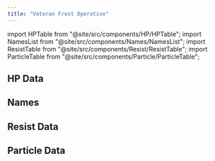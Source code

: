 ```yaml
---
title: "Veteran Frost Operative"
---
```


import HPTable from "@site/src/components/HP/HPTable";
import NamesList from "@site/src/components/Names/NamesList";
import ResistTable from "@site/src/components/Resist/ResistTable";
import ParticleTable from "@site/src/components/Particle/ParticleTable";

## HP Data

<HPTable item_key="veteranfrostoperative" data_src="enemy" />

## Names

<NamesList item_key="veteranfrostoperative" data_src="enemy" />

## Resist Data

<ResistTable item_key="veteranfrostoperative" data_src="enemy" />

## Particle Data

<ParticleTable item_key="veteranfrostoperative" data_src="enemy" />